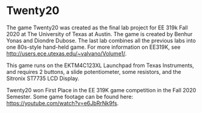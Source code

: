 # Twenty20

The game Twenty20 was created as the final lab project for EE 319k Fall 2020 at The University of Texas at Austin. The game is created by Benhur Yonas and Diondre Dubose.
The last lab combines all the previous labs into one 80s-style hand-held game. For more information on EE319K, see http://users.ece.utexas.edu/~valvano/Volume1/. 

This game runs on the EKTM4C123XL Launchpad from Texas Instruments, and requires 2 buttons, a slide potentiometer, some resistors, and the Sitronix ST7735 LCD Display.

Twenty20 won First Place in the EE 319K game competition in the Fall 2020 Semester. Some game footage can be found here: https://youtube.com/watch?v=e6JbRrNk9fs.
